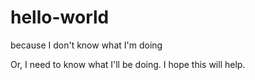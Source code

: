 # hello-world
because I don't know what I'm doing

Or, I need to know what I'll be doing.
I hope this will help.
